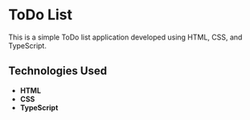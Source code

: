 # ToDo List
This is a simple ToDo list application developed using HTML, CSS, and TypeScript.

## Technologies Used

- **HTML**
- **CSS**
- **TypeScript**
